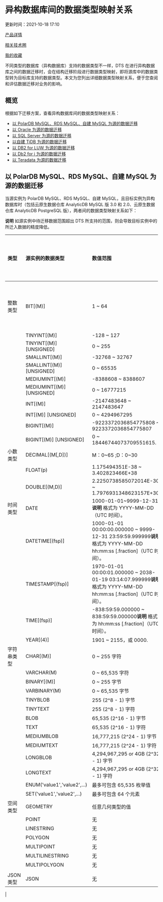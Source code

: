 # 异构数据库间的数据类型映射关系

更新时间：2021-10-18 17:10

[产品详情](https://www.aliyun.com/product/dts)

[相关技术圈](https://developer.aliyun.com/group/aliyundb)

[我的收藏](https://help.aliyun.com/my_favorites.html)

不同类型的数据库（异构数据库）支持的数据类型不一样，DTS 在进行异构数据库之间的数据迁移时，会在结构迁移阶段进行数据类型映射，即将源库中的数据类型转为目标库支持的数据类型。本文为您列出详细数据类型映射关系，便于您查阅和评估数据迁移对业务的影响。

## 概览

根据如下迁移方案，查看异构数据库间的数据类型映射关系：

- [以 PolarDB MySQL、RDS MySQL、自建 MySQL 为源的数据迁移](https://help.aliyun.com/document_detail/131292.html#section-muh-f3z-8zf)
- [以 Oracle 为源的数据迁移](https://help.aliyun.com/document_detail/131292.html#section-pna-1cw-05u)
- [以 SQL Server 为源的数据迁移](https://help.aliyun.com/document_detail/131292.html#section-iv2-0hd-zte)
- [以自建 TiDB 为源的数据迁移](https://help.aliyun.com/document_detail/131292.html#section-wm3-582-je8)
- [以 DB2 for LUW 为源的数据迁移](https://help.aliyun.com/document_detail/131292.html#section-73j-m3p-xvj)
- [以 Db2 for i 为源的数据迁移](https://help.aliyun.com/document_detail/131292.html#section-alv-29l-8sg)
- [以 Teradata 为源的数据迁移](https://help.aliyun.com/document_detail/131292.html#section-r4e-js9-w0c)

## 以 PolarDB MySQL、RDS MySQL、自建 MySQL 为源的数据迁移

当源实例为 PolarDB MySQL、RDS MySQL、自建 MySQL，且目标实例为异构数据库时（包括云原生数据仓库 AnalyticDB MySQL 版 3.0 和 2.0、云原生数据仓库 AnalyticDB PostgreSQL 版），两者间的数据类型映射关系如下：

**说明** 如源实例中待迁移数据范围超出 DTS 所支持的范围，则会导致目标实例中的所迁入数据的精度降低。

| 类型       | 源实例的数据类型            | 数值范围                                                     | 云原生数据仓库 AnalyticDB MySQL 版 3.0 的数据类型 | 云原生数据仓库 AnalyticDB MySQL 版 2.0 的数据类型 | 云原生数据仓库 AnalyticDB PostgreSQL 版的数据类型 | 阿里云消息队列 Kafka、自建 Kafka 的数据类型 |
| :--------- | :-------------------------- | :----------------------------------------------------------- | :------------------------------------------------ | :------------------------------------------------ | :------------------------------------------------ | :------------------------------------------ |
| 整数类型   | BIT[(M)]                    | 1 ~ 64                                                       | VARCHAR                                           | INT                                               | BIT                                               | 与 MySQL、PolarDB MySQL 的数据类型保持一致  |
|            | TINYINT[(M)]                | -128 ~ 127                                                   | TINYINT                                           | TINYINT                                           | SMALLINT                                          |                                             |
|            | TINYINT[(M)] [UNSIGNED]     | 0 ~ 255                                                      | SMALLINT                                          | SMALLINT                                          | SMALLINT                                          |                                             |
|            | SMALLINT[(M)]               | -32768 ~ 32767                                               | SMALLINT                                          | SMALLINT                                          | SMALLINT                                          |                                             |
|            | SMALLINT[(M)] [UNSIGNED]    | 0 ~ 65535                                                    | INT                                               | INT                                               | INTEGER                                           |                                             |
|            | MEDIUMINT[(M)]              | -8388608 ~ 8388607                                           | INT                                               | INT                                               | INTEGER                                           |                                             |
|            | MEDIUMINT[(M)] [UNSIGNED]   | 0 ~ 16777215                                                 | INT                                               | INT                                               | INTEGER                                           |                                             |
|            | INT[(M)]                    | -2147483648 ~ 2147483647                                     | INT                                               | INT                                               | INTEGER                                           |                                             |
|            | INT[(M)] [UNSIGNED]         | 0 ~ 4294967295                                               | BIGINT                                            | BIGINT                                            | BIGINT                                            |                                             |
|            | BIGINT[(M)]                 | -9223372036854775808 ~ 9223372036854775807                   | BIGINT                                            | BIGINT                                            | BIGINT                                            |                                             |
|            | BIGINT[(M)] [UNSIGNED]      | 0 ~ 18446744073709551615.                                    | DECIMAL(20,0)                                     | BIGINT                                            | NUMERIC(20)                                       |                                             |
| 小数类型   | DECIMAL[(M[,D])]            | M：0~65 ;D：0~30                                             | DECIMAL[(M[,D])]                                  | DECIMAL[(M[,D])]                                  | DECIMAL                                           |                                             |
|            | FLOAT(p)                    | 1.175494351E-38 ~ 3.402823466E+38                            | FLOAT                                             | FLOAT                                             | REAL                                              |                                             |
|            | DOUBLE[(M,D)]               | 2.2250738585072014E-308 ~ 1.7976931348623157E+308            | DOUBLE                                            | DOUBLE                                            | DOUBLE PRECISION                                  |                                             |
| 时间类型   | DATE                        | 1000-01-01~9999-12-31**说明** 格式为 YYYY-MM-DD（UTC 时间）。 | DATE                                              | DATE                                              | DATE                                              |                                             |
|            | DATETIME[(fsp)]             | 1000-01-01 00:00:00.000000 ~ 9999-12-31 23:59:59.999999**说明** 格式为 YYYY-MM-DD hh:mm:ss [.fraction]（UTC 时间）。 | DATETIME                                          | TIMESTAMP                                         | TIMESTAMP                                         |                                             |
|            | TIMESTAMP[(fsp)]            | 1970-01-01 00:00:01.000000 ~ 2038-01-19 03:14:07.999999**说明** 格式为 YYYY-MM-DD hh:mm:ss [.fraction]（UTC 时间）。 | TIMESTAMP                                         | TIMESTAMP                                         | TIMESTAMP WITH TIME ZONE                          |                                             |
|            | TIME[(fsp)]                 | -838:59:59.000000 ~ 838:59:59.000000**说明** 格式为 hh:mm:ss [.fraction]（UTC 时间）。 | TIME                                              | VARCHAR                                           | TIME                                              |                                             |
|            | YEAR[(4)]                   | 1901 ~ 2155，或 0000.                                        | INT                                               | VARCHAR                                           | INTEGER                                           |                                             |
| 字符串类型 | CHAR[(M)]                   | 0 ~ 255 字符                                                 | VARCHAR                                           | VARCHAR                                           | CHAR                                              |                                             |
|            | VARCHAR(M)                  | 0 ~ 65,535 字符                                              | VARCHAR                                           | VARCHAR                                           | VARCHAR                                           |                                             |
|            | BINARY[(M)]                 | 0 ~ 255 字节                                                 | VARBINARY                                         | VARCHAR                                           | BYTEA                                             |                                             |
|            | VARBINARY(M)                | 0 ~ 65,535 字节                                              | VARBINARY                                         | VARCHAR                                           | BYTEA                                             |                                             |
|            | TINYBLOB                    | 255 (2^8 - 1) 字节                                           | VARBINARY                                         | VARCHAR                                           | BYTEA                                             |                                             |
|            | TINYTEXT                    | 255 (2^8 - 1) 字符                                           | VARCHAR                                           | VARCHAR                                           | TEXT                                              |                                             |
|            | BLOB                        | 65,535 (2^16 - 1) 字节                                       | VARBINARY                                         | VARCHAR                                           | BYTEA                                             |                                             |
|            | TEXT                        | 65,535 (2^16 - 1) 字符                                       | VARCHAR                                           | VARCHAR                                           | TEXT                                              |                                             |
|            | MEDIUMBLOB                  | 16,777,215 (2^24 - 1) 字节                                   | VARBINARY                                         | VARCHAR                                           | BYTEA                                             |                                             |
|            | MEDIUMTEXT                  | 16,777,215 (2^24 - 1) 字符                                   | VARCHAR                                           | VARCHAR                                           | TEXT                                              |                                             |
|            | LONGBLOB                    | 4,294,967,295 or 4GB (2^32 - 1) 字节                         | VARBINARY                                         | VARCHAR                                           | BYTEA                                             |                                             |
|            | LONGTEXT                    | 4,294,967,295 or 4GB (2^32 - 1) 字符                         | VARCHAR                                           | VARCHAR                                           | TEXT                                              |                                             |
|            | ENUM('value1','value2',...) | 最多可包含 65,535 枚举值                                     | VARCHAR                                           | VARCHAR                                           | VARCHAR(128)                                      |                                             |
|            | SET('value1','value2',...)  | 最多可包含 64 个元素                                         | VARCHAR                                           | VARCHAR                                           | VARCHAR(128)                                      |                                             |
| 空间类型   | GEOMETRY                    | 任意几何类型的值                                             | VARBINARY                                         | VARCHAR                                           | POLYGON                                           |                                             |
|            | POINT                       | 无                                                           | VARBINARY                                         | VARCHAR                                           | POINT                                             |                                             |
|            | LINESTRING                  | 无                                                           | VARBINARY                                         | VARCHAR                                           | PATH                                              |                                             |
|            | POLYGON                     | 无                                                           | VARBINARY                                         | VARCHAR                                           | POLYGON                                           |                                             |
|            | MULTIPOINT                  | 无                                                           | VARBINARY                                         | VARCHAR                                           | POLYGON                                           |                                             |
|            | MULTILINESTRING             | 无                                                           | VARBINARY                                         | VARCHAR                                           | PATH                                              |                                             |
|            | MULTIPOLYGON                | 无                                                           | VARBINARY                                         | VARCHAR                                           | POLYGON                                           |                                             |
|            |                             |                                                              |                                                   |                                                   |                                                   |                                             |
| JSON 类型  | JSON                        | 无                                                           | JSON                                              | VARCHAR                                           | JSON                                              |                                             |

|